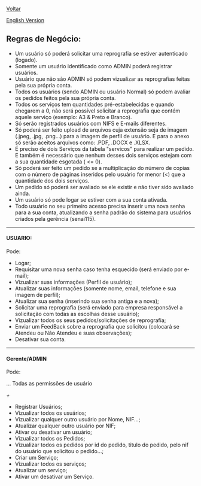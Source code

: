 <div>
  <p><a href="https://github.com/Squad-Back-End/reprography-nodejs/blob/master/docs/README.md">Voltar</a></p>
  <p><a href="https://github.com/Squad-Back-End/reprography-nodejs/blob/master/docs/business_rules/README-en.md">English Version</a></p>
</div>

## Regras de Negócio: 

- Um usuário só poderá solicitar uma reprografia se estiver autenticado (logado).
- Somente um usuário identificado como ADMIN poderá registrar usuários.
- Usuário que não são ADMIN só podem vizualizar as reprografias feitas pela sua própria conta.
- Todos os usuários (sendo ADMIN ou usuário Normal) só podem avaliar os pedidos feitos pela sua própria conta.
- Todos os serviços tem quantidades pré-estabelecidas e quando chegarem a 0, não será possível solicitar a reprografia que contém aquele serviço (exemplo: A3 & Preto e Branco).
- Só serão registrados usuários com NIFS e E-mails diferentes.
- Só poderá ser feito upload de arquivos cuja extensão seja de imagem (.jpeg, .jpg, .png...) para a imagem de perfil de usuário. E para o anexo só serão aceitos arquivos como: .PDF, .DOCX e .XLSX.
- É preciso de dois Serviços da tabela "servicos" para realizar um pedido. E também é necessário que nenhum desses dois serviços estejam com a sua quantidade esgotada ( <= 0).
- Só poderá ser feito um pedido se a multiplicação do número de copias com o número de páginas inseridos pelo usuário for menor (<) que a quantidade dos dois serviços.
- Um pedido só poderá ser avaliado se ele existir e não tiver sido avaliado ainda.
- Um usuário só pode logar se estiver com a sua conta ativada.
- Todo usuário no seu primeiro acesso precisa inserir uma nova senha para a sua conta, atualizando a senha padrão do sistema para usuários criados pela gerência (senai115).


___

#### USUARIO:

Pode:

- Logar;
- Requisitar uma nova senha caso tenha esquecido (será enviado por e-mail);
- Vizualizar suas informações (Perfil de usuário);
- Atualizar suas informações (somente nome, email, telefone e sua imagem de perfil);
- Atualizar sua senha (inserindo sua senha antiga e a nova);
- Solicitar uma reprografia (será enviado para empresa responsável a solicitação com todas as escolhas desse usuário);
- Vizualizar todos os seus pedidos/solicitações de reprografia;
- Enviar um FeedBack sobre a reprografia que solicitou (colocará se Atendeu ou Não Atendeu e suas observações);
- Desativar sua conta.


___

#### Gerente/ADMIN

Pode:

... Todas as permissões de usuário 

 _+_

- Registrar Usuários;
- Vizualizar todos os usuários;
- Vizualizar qualquer outro usuário por Nome, NIF...;
- Atualizar qualquer outro usuário por NIF;
- Ativar ou desativar um usuário;
- Vizualizar todos os Pedidos;
- Vizualizar todos os pedidos por id do pedido, titulo do pedido, pelo nif do usuário que solicitou o pedido...;
- Criar um Serviço;
- Vizualizar todos os serviços;
- Atualizar um serviço;
- Ativar um desativar um Serviço.
